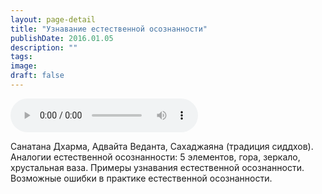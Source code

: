 ```yaml
---
layout: page-detail
title: "Узнавание естественной осознанности"
publishDate: 2016.01.05
description: ""
tags:
image:
draft: false
---
```


<audio title="2016.01.05 - Узнавание естественной осознанности.mp3" src="/upload/iblock/1e4/1e4fcf3914bbf546315d59a575356dea.mp3" controls=""></audio>

 Санатана Дхарма, Адвайта Веданта, Сахаджаяна (традиция сиддхов). Аналогии естественной осознанности: 5 элементов, гора, зеркало, хрустальная ваза. Примеры узнавания естественной осознанности. Возможные ошибки в практике естественной осознанности. 

  
